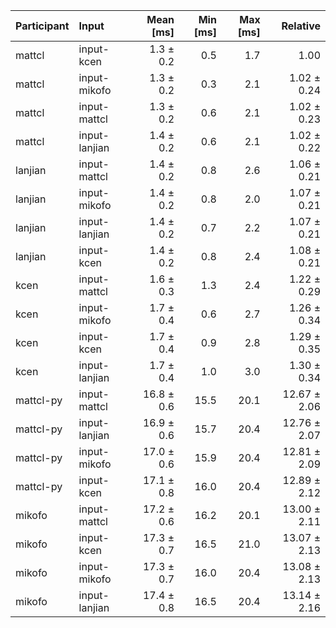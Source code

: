 | Participant | Input | Mean [ms] | Min [ms] | Max [ms] | Relative |
|:---|:---|---:|---:|---:|---:|
| mattcl | input-kcen | 1.3 ± 0.2 | 0.5 | 1.7 | 1.00 |
| mattcl | input-mikofo | 1.3 ± 0.2 | 0.3 | 2.1 | 1.02 ± 0.24 |
| mattcl | input-mattcl | 1.3 ± 0.2 | 0.6 | 2.1 | 1.02 ± 0.23 |
| mattcl | input-lanjian | 1.4 ± 0.2 | 0.6 | 2.1 | 1.02 ± 0.22 |
| lanjian | input-mattcl | 1.4 ± 0.2 | 0.8 | 2.6 | 1.06 ± 0.21 |
| lanjian | input-mikofo | 1.4 ± 0.2 | 0.8 | 2.0 | 1.07 ± 0.21 |
| lanjian | input-lanjian | 1.4 ± 0.2 | 0.7 | 2.2 | 1.07 ± 0.21 |
| lanjian | input-kcen | 1.4 ± 0.2 | 0.8 | 2.4 | 1.08 ± 0.21 |
| kcen | input-mattcl | 1.6 ± 0.3 | 1.3 | 2.4 | 1.22 ± 0.29 |
| kcen | input-mikofo | 1.7 ± 0.4 | 0.6 | 2.7 | 1.26 ± 0.34 |
| kcen | input-kcen | 1.7 ± 0.4 | 0.9 | 2.8 | 1.29 ± 0.35 |
| kcen | input-lanjian | 1.7 ± 0.4 | 1.0 | 3.0 | 1.30 ± 0.34 |
| mattcl-py | input-mattcl | 16.8 ± 0.6 | 15.5 | 20.1 | 12.67 ± 2.06 |
| mattcl-py | input-lanjian | 16.9 ± 0.6 | 15.7 | 20.4 | 12.76 ± 2.07 |
| mattcl-py | input-mikofo | 17.0 ± 0.6 | 15.9 | 20.4 | 12.81 ± 2.09 |
| mattcl-py | input-kcen | 17.1 ± 0.8 | 16.0 | 20.4 | 12.89 ± 2.12 |
| mikofo | input-mattcl | 17.2 ± 0.6 | 16.2 | 20.1 | 13.00 ± 2.11 |
| mikofo | input-kcen | 17.3 ± 0.7 | 16.5 | 21.0 | 13.07 ± 2.13 |
| mikofo | input-mikofo | 17.3 ± 0.7 | 16.0 | 20.4 | 13.08 ± 2.13 |
| mikofo | input-lanjian | 17.4 ± 0.8 | 16.5 | 20.4 | 13.14 ± 2.16 |

